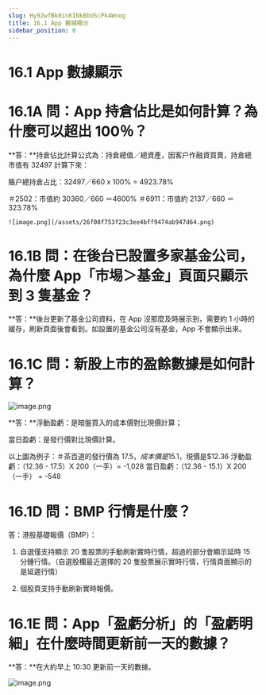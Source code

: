 ```yaml
---
slug: Hy92wfBk0inKINkBbUScPk4Wnog
title: 16.1 App 數據顯示
sidebar_position: 0
---
```



# 16.1 App 數據顯示


# 16.1A 問：App 持倉佔比是如何計算？為什麼可以超出 100％？


**答：**持倉佔比計算公式為：持倉總值／總資產，因客户作融資買賣，持倉總市值有 32497 計算下來：


賬户總持倉占比：32497／660 x 100% = 4923.78%   


＃2502：市值約 30360／660 ＝4600%
＃6911：市值約 2137／660 ＝ 323.78% 


    ![image.png](/assets/26f08f753f23c3ee4bff9474ab947d64.png)


# 16.1B 問：在後台已設置多家基金公司，為什麼 App「市埸＞基金」頁面只顯示到 3 隻基金？


**答：**後台更新了基金公司資料，在 App 沒那麼及時展示到，需要約 1 小時的緩存，刷新頁面後會看到。如設置的基金公司沒有基金，App 不會顯示出來。


# 16.1C 問：新股上市的盈餘數據是如何計算？


![image.png](/assets/6c65200b0dc57ec15eb6e531163f20d9.png)


**答：**浮動盈虧：是暗盤買入的成本價對比現價計算；


當日盈虧：是發行價對比現價計算。


以上圖為例子：＃茶百道的發行價為 $17.5，成本價是$15.1，現價是$12.36
浮動盈虧：（12.36 - 17.5）X 200（一手）= -1,028
當日盈虧：（12.36 - 15.1）X 200（一手） = -548


# 16.1D 問：BMP 行情是什麼？


答：港股基礎報價（BMP）：


1. 自選僅支持顯示 20 隻股票的手動刷新實時行情，超過的部分會顯示延時 15 分鍾行情。（自選股欄最近選擇的 20 隻股票展示實時行情，行情頁面顯示的是延遲行情）


2. 個股頁支持手動刷新實時報價。


# 16.1E 問：App「盈虧分析」的「盈虧明細」在什麼時間更新前一天的數據？


**答：**在大約早上 10:30 更新前一天的數據。


![image.png](/assets/1688b5f4d1654147418e0eef2d97a1c5.png)


